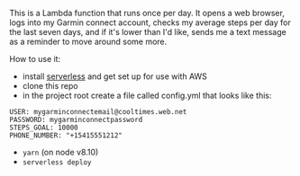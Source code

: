 This is a Lambda function that runs once per day. It opens a web browser, logs into my Garmin connect account, checks my average steps per day for the last seven days, and if it's lower than I'd like, sends me a text message as a reminder to move around some more.

How to use it:

- install [serverless](https://serverless.com/framework/docs/providers/aws/guide/installation/) and get set up for use with AWS
- clone this repo
- in the project root create a file called config.yml that looks like this:

```
USER: mygarminconnectemail@cooltimes.web.net
PASSWORD: mygarminconnectpassword
STEPS_GOAL: 10000
PHONE_NUMBER: "+15415551212"
```
- `yarn` (on node v8.10)
- `serverless deploy`
